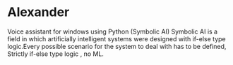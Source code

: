 # Alexander
Voice assistant for windows using Python (Symbolic AI)
Symbolic AI is a field in which artificially intelligent systems were designed with if-else type logic.Every possible scenario for the system to deal with has to be defined, Strictly if-else type logic , no ML.
